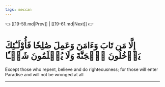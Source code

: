 ```yaml
---
tags: meccan
---
```


👈 [[19-59.md|Prev]] | [[19-61.md|Next]] 👉

# إِلَّا مَن تَابَ وَءَامَنَ وَعَمِلَ صَٰلِحٗا فَأُوْلَـٰٓئِكَ يَدۡخُلُونَ ٱلۡجَنَّةَ وَلَا يُظۡلَمُونَ شَيۡـٔٗا

Except those who repent, believe and do righteousness; for those will enter Paradise and will not be wronged at all

---

